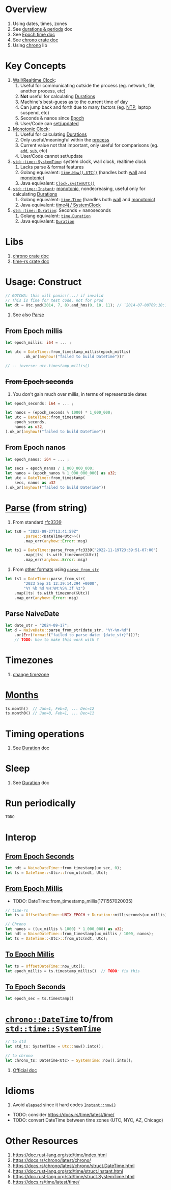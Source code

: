 # Overview
1. Using dates, times, zones
1. See [durations & periods](./duration.md) doc
1. See [Epoch time doc](../common/epoch_time.md)
1. See [chrono crate doc](./datetime.chrono.md)
1. Using [chrono](https://docs.rs/chrono/latest/chrono/) lib


# Key Concepts
1. [Wall/Realtime Clock](https://doc.rust-lang.org/std/time/struct.SystemTime.html):
    1. Useful for communicating outside the process (eg. network, file, another process, etc)
    1. **Not** useful for calculating [Durations](https://doc.rust-lang.org/stable/std/time/struct.Duration.html)
    1. Machine's best-guess as to the current time of day
    1. Can jump back and forth due to many factors (eg. [NTP](https://wiki.archlinux.org/title/Network_Time_Protocol_daemon), laptop suspend, etc)
    1. Seconds & nanos since [Epoch](https://doc.rust-lang.org/std/time/constant.UNIX_EPOCH.html)
    1. User/Code can [set/updated](https://man7.org/linux/man-pages/man3/clock_settime.3.html)
1. [Monotonic Clock](https://doc.rust-lang.org/std/time/struct.Instant.html):
    1. Useful for calculating [Durations](https://doc.rust-lang.org/stable/std/time/struct.Duration.html)
    1. Only useful/meaningful within the [process](https://en.wikipedia.org/wiki/Process_(computing))
    1. Current value not that important, only useful for comparisons (eg. [`add`](https://doc.rust-lang.org/std/time/struct.Instant.html#method.checked_add), [`sub`](https://doc.rust-lang.org/std/time/struct.Instant.html#method.sub), etc)
    1. User/Code cannot set/update
1. [`std::time::SystemTime`](https://doc.rust-lang.org/std/time/struct.SystemTime.html): system clock, wall clock, realtime clock
    1. Lacks parse & format features
    1. Golang equivalent: [`time.Now().UTC()`](https://pkg.go.dev/time#Time.UTC) (handles both [wall](https://pkg.go.dev/time) and [monotonic](https://pkg.go.dev/time#hdr-Monotonic_Clocks))
    1. Java equivalent: [`Clock.systemUTC()`](https://docs.oracle.com/en/java/javase/17/docs/api/java.base/java/time/Clock.html#systemUTC())
1. [`std::time::Instant`](https://doc.rust-lang.org/std/time/struct.Instant.html): [monotonic](https://doc.rust-lang.org/std/time/struct.Instant.html#monotonicity), nondecreasing, useful only for calculating [Durations](https://doc.rust-lang.org/std/time/struct.Duration.html)
    1. Golang equivalent: [`time.Time`](https://pkg.go.dev/time#Time) (handles both [wall](https://pkg.go.dev/time) and [monotonic](https://pkg.go.dev/time#hdr-Monotonic_Clocks))
    1. Java equivalent: [time4j / SystemClock](http://time4j.net/javadoc-en/net/time4j/SystemClock.html)
1. [`std::time::Duration`](https://doc.rust-lang.org/std/time/struct.Duration.html): Seconds + nanoseconds
    1. Golang equivalent: [`time.Duration`](https://pkg.go.dev/time#Duration)
    1. Java equivalent: [`Duration`](https://docs.oracle.com/en/java/javase/17/docs/api/java.base/java/time/Duration.html)


# Libs
1. [chrono crate doc](./datetime.chrono.md)
1. [time-rs crate doc](./datetime.time-rs.md)


# Usage: Construct
```rust
// GOTCHA: this will panic!(...) if invalid
// This is fine for test code, not for prod
let dt = Utc.ymd(2014, 7, 8).and_hms(9, 10, 11); // `2014-07-08T09:10:11Z`
```
1. See also [Parse](datetime.md#parse-from-string)

## From Epoch millis
```rust
let epoch_millis: i64 = ... ;

let utc = DateTime::from_timestamp_millis(epoch_millis)
        .ok_or(anyhow!("failed to build DateTime"))?

// -- inverse: utc.timestamp_millis()
```

## ~~From Epoch seconds~~
1. You don't gain much over millis, in terms of representable dates
```rust
let epoch_seconds: i64 = ... ;

let nanos = (epoch_seconds % 1000) * 1_000_000;
let utc = DateTime::from_timestamp(
    epoch_seconds,
    nanos as u32,
).ok_or(anyhow!("failed to build DateTime"))
```

## From Epoch nanos
```rust
let epoch_nanos: i64 = ... ;

let secs = epoch_nanos / 1_000_000_000;
let nanos = (epoch_nanos % 1_000_000_000) as u32;
let utc = DateTime::from_timestamp(
    secs, nanos as u32
).ok_or(anyhow!("failed to build DateTime"))
```


# [Parse](https://docs.rs/chrono/latest/chrono/struct.DateTime.html#impl-FromStr-for-DateTime%3CFixedOffset%3E) (from string)
1. From standard [rfc3339](https://datatracker.ietf.org/doc/html/rfc3339)
```rust
let ts0 = "2022-09-27T13:41:59Z"
        .parse::<DateTime<Utc>>()
        .map_err(anyhow::Error::msg)

let ts1 = DateTime::parse_from_rfc3339("2022-11-19T23:39:51-07:00")
        .map(|ts| ts.with_timezone(&Utc))
        .map_err(anyhow::Error::msg)
```
1. From [other formats](https://docs.rs/chrono/latest/chrono/format/strftime/index.html#specifiers) using [`parse_from_str`](https://docs.rs/chrono/latest/chrono/struct.DateTime.html#method.parse_from_str)
```rust
let ts1 = DateTime::parse_from_str(
        "2023 Sep 21 12:39:14.294 +0000",
        "%Y %b %d %H:%M:%S%.3f %z")
    .map(|ts| ts.with_timezone(&Utc))
    .map_err(anyhow::Error::msg)
```

## Parse NaiveDate
```rust
let date_str = "2024-09-17";
let d = NaiveDate::parse_from_str(date_str, "%Y-%m-%d")
    .or(Err(format!("failed to parse date: {date_str}")))?;
    // TODO: how to make this work with ?
```



# Timezones
1. [change timezone](https://rust-lang-nursery.github.io/rust-cookbook/datetime/duration.html#convert-a-local-time-to-another-timezone)


# [Months](https://docs.rs/chrono/latest/chrono/trait.Datelike.html#tymethod.month)
```rust
ts.month()  // Jan=1, Feb=2, ... Dec=12
ts.month0() // Jan=0, Feb=1, ... Dec=11
```


# Timing operations
1. See [Duration](./duration.md) doc


# Sleep
1. See [Duration](./duration.md) doc


# Run periodically
```rust
TODO
```


# Interop
## [From Epoch Seconds](https://docs.rs/chrono/latest/chrono/naive/struct.NaiveDateTime.html#method.from_timestamp)
```rust
let ndt = NaiveDateTime::from_timestamp(ux_sec, 0);
let ts = DateTime::<Utc>::from_utc(ndt, Utc);
```

## [From Epoch Millis]()
- TODO: DateTime::from_timestamp_millis(1711557020035)
```rust
// time-rs
let ts = OffsetDateTime::UNIX_EPOCH + Duration::milliseconds(ux_millis)

// Chrono
let nanos = ((ux_millis % 1000) * 1_000_000) as u32;
let ndt = NaiveDateTime::from_timestamp(ux_millis / 1000, nanos);
let ts = DateTime::<Utc>::from_utc(ndt, Utc);
```

## [To Epoch Millis](https://docs.rs/chrono/latest/chrono/struct.DateTime.html#method.timestamp_millis)
```rust
let ts = OffsetDateTime::now_utc();
let epoch_millis = ts.timestamp_millis()  // TODO: fix this
```

## [To Epoch Seconds](https://docs.rs/chrono/latest/chrono/struct.DateTime.html#method.timestamp)
```rust
let epoch_sec = ts.timestamp()
```

#  [`chrono::DateTime`](https://docs.rs/chrono/latest/chrono/struct.DateTime.html) to/from [`std::time::SystemTime`](https://doc.rust-lang.org/std/time/struct.SystemTime.html)
```rust
// to std
let std_ts: SystemTime = Utc::now().into();

// to chrono
let chrono_ts: DateTime<Utc> = SystemTime::now().into();
```
1. [Official doc](https://docs.rs/chrono/latest/chrono/struct.DateTime.html#impl-From%3CSystemTime%3E-for-DateTime%3CUtc%3E)


# Idioms
1. Avoid [~~`elapsed`~~](https://doc.rust-lang.org/std/time/struct.Instant.html#method.elapsed) since it hard codes [`Instant::now()`](https://doc.rust-lang.org/std/time/struct.Instant.html#method.now)


- TODO: consider https://docs.rs/time/latest/time/
- TODO: convert DateTime between time zones (UTC, NYC, AZ, Chicago)


# Other Resources
1. https://doc.rust-lang.org/std/time/index.html
1. https://docs.rs/chrono/latest/chrono/
1. https://docs.rs/chrono/latest/chrono/struct.DateTime.html
1. https://doc.rust-lang.org/std/time/struct.Instant.html
1. https://doc.rust-lang.org/std/time/struct.SystemTime.html
1. https://docs.rs/time/latest/time/
